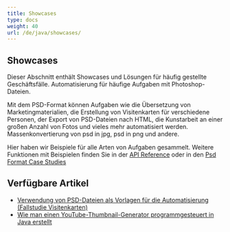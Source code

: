 ```yaml
---
title: Showcases
type: docs
weight: 40
url: /de/java/showcases/
---
```


## **Showcases**
Dieser Abschnitt enthält Showcases und Lösungen für häufig gestellte Geschäftsfälle. Automatisierung für häufige Aufgaben mit Photoshop-Dateien.

Mit dem PSD-Format können Aufgaben wie die Übersetzung von Marketingmaterialien, die Erstellung von Visitenkarten für verschiedene Personen, der Export von PSD-Dateien nach HTML, die Kunstarbeit an einer großen Anzahl von Fotos und vieles mehr automatisiert werden. Massenkonvertierung von psd in jpg, psd in png und andere.

Hier haben wir Beispiele für alle Arten von Aufgaben gesammelt. Weitere Funktionen mit Beispielen finden Sie in der [API Reference](https://reference.aspose.com/psd/net) oder in den [Psd Format Case Studies](https://downloads.aspose.com/corporate/case-studies/aspose.psd/)
## **Verfügbare Artikel**
- [Verwendung von PSD-Dateien als Vorlagen für die Automatisierung (Fallstudie Visitenkarten)](https://docs.aspose.com/display/psdnet/Using+PSD+files+as+templates+for+automation+-+Business+Cards+Case)
- [Wie man einen YouTube-Thumbnail-Generator programmgesteuert in Java erstellt](/psd/de/java/how-to-create-youtube-thumbnail-generator-programmatically-in-java/)
